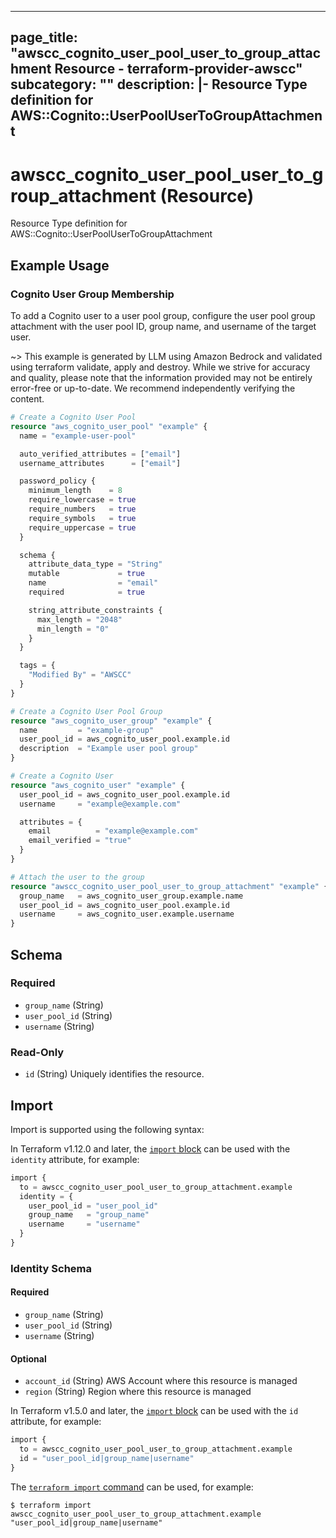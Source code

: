 
---
page_title: "awscc_cognito_user_pool_user_to_group_attachment Resource - terraform-provider-awscc"
subcategory: ""
description: |-
  Resource Type definition for AWS::Cognito::UserPoolUserToGroupAttachment
---

# awscc_cognito_user_pool_user_to_group_attachment (Resource)

Resource Type definition for AWS::Cognito::UserPoolUserToGroupAttachment

## Example Usage

### Cognito User Group Membership

To add a Cognito user to a user pool group, configure the user pool group attachment with the user pool ID, group name, and username of the target user.

~> This example is generated by LLM using Amazon Bedrock and validated using terraform validate, apply and destroy. While we strive for accuracy and quality, please note that the information provided may not be entirely error-free or up-to-date. We recommend independently verifying the content.

```terraform
# Create a Cognito User Pool
resource "aws_cognito_user_pool" "example" {
  name = "example-user-pool"

  auto_verified_attributes = ["email"]
  username_attributes      = ["email"]

  password_policy {
    minimum_length    = 8
    require_lowercase = true
    require_numbers   = true
    require_symbols   = true
    require_uppercase = true
  }

  schema {
    attribute_data_type = "String"
    mutable             = true
    name                = "email"
    required            = true

    string_attribute_constraints {
      max_length = "2048"
      min_length = "0"
    }
  }

  tags = {
    "Modified By" = "AWSCC"
  }
}

# Create a Cognito User Pool Group
resource "aws_cognito_user_group" "example" {
  name         = "example-group"
  user_pool_id = aws_cognito_user_pool.example.id
  description  = "Example user pool group"
}

# Create a Cognito User
resource "aws_cognito_user" "example" {
  user_pool_id = aws_cognito_user_pool.example.id
  username     = "example@example.com"

  attributes = {
    email          = "example@example.com"
    email_verified = "true"
  }
}

# Attach the user to the group
resource "awscc_cognito_user_pool_user_to_group_attachment" "example" {
  group_name   = aws_cognito_user_group.example.name
  user_pool_id = aws_cognito_user_pool.example.id
  username     = aws_cognito_user.example.username
}
```

<!-- schema generated by tfplugindocs -->
## Schema

### Required

- `group_name` (String)
- `user_pool_id` (String)
- `username` (String)

### Read-Only

- `id` (String) Uniquely identifies the resource.

## Import

Import is supported using the following syntax:

In Terraform v1.12.0 and later, the [`import` block](https://developer.hashicorp.com/terraform/language/import) can be used with the `identity` attribute, for example:

```terraform
import {
  to = awscc_cognito_user_pool_user_to_group_attachment.example
  identity = {
    user_pool_id = "user_pool_id"
    group_name   = "group_name"
    username     = "username"
  }
}
```

<!-- schema generated by tfplugindocs -->
### Identity Schema

#### Required

- `group_name` (String)
- `user_pool_id` (String)
- `username` (String)

#### Optional

- `account_id` (String) AWS Account where this resource is managed
- `region` (String) Region where this resource is managed

In Terraform v1.5.0 and later, the [`import` block](https://developer.hashicorp.com/terraform/language/import) can be used with the `id` attribute, for example:

```terraform
import {
  to = awscc_cognito_user_pool_user_to_group_attachment.example
  id = "user_pool_id|group_name|username"
}
```

The [`terraform import` command](https://developer.hashicorp.com/terraform/cli/commands/import) can be used, for example:

```shell
$ terraform import awscc_cognito_user_pool_user_to_group_attachment.example "user_pool_id|group_name|username"
```
